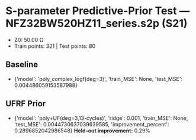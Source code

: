 # S-parameter Predictive-Prior Test — NFZ32BW520HZ11_series.s2p (S21)
- Z0: 50.00 Ω
- Train points: 321  |  Test points: 80

## Baseline
- {'model': 'poly_complex_logf(deg=3)', 'train_MSE': None, 'test_MSE': 0.004486059153587988}

## UFRF Prior
- {'model': 'poly+UF(deg=3,13-cycles)', 'ridge': 0.001, 'train_MSE': None, 'test_MSE': 0.0044730637039639585, 'improvement_percent': 0.2896852042986548}
**Held-out improvement:** 0.29%